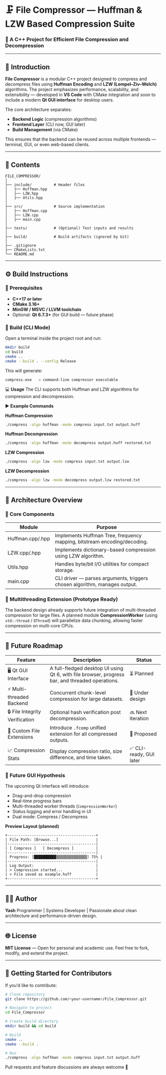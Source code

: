 # 🗜️ File Compressor — Huffman & LZW Based Compression Suite

### 🚀 A C++ Project for Efficient File Compression and Decompression

---

## 📖 Introduction

**File Compressor** is a modular C++ project designed to compress and decompress files using **Huffman Encoding** and **LZW (Lempel–Ziv–Welch)** algorithms.
The project emphasizes performance, scalability, and extensibility — developed in **VS Code** with CMake integration and soon to include a modern **Qt GUI interface** for desktop users.

The core architecture separates:

* **Backend Logic** (compression algorithms)
* **Frontend Layer** (CLI now, GUI later)
* **Build Management** (via CMake)

This ensures that the backend can be reused across multiple frontends — terminal, GUI, or even web-based clients.

---

## 📂 Contents

```
FILE_COMPRESSOR/
│
├── include/          # Header files
│   ├── Huffman.hpp
│   ├── LZW.hpp
│   ├── Utils.hpp
│
├── src/              # Source implementation
│   ├── Huffman.cpp
│   ├── LZW.cpp
│   ├── main.cpp
│
├── tests/            # (Optional) Test inputs and results
│
├── build/            # Build artifacts (ignored by Git)
│
├── .gitignore
├── CMakeLists.txt
└── README.md
```

---

## ⚙️ Build Instructions

### 🧩 Prerequisites

* **C++17 or later**
* **CMake 3.16+**
* **MinGW / MSVC / LLVM toolchain**
* Optional: **Qt 6.7.3+** (for GUI build — future phase)

### 🧱 Build (CLI Mode)

Open a terminal inside the project root and run:

```bash
mkdir build
cd build
cmake ..
cmake --build . --config Release
```

This will generate:

```
compress.exe   → command-line compressor executable
```

💻 **Usage**
The CLI supports both Huffman and LZW algorithms for compression and decompression.

▶️ **Example Commands**

**Huffman Compression**

```bash
./compress -algo huffman -mode compress input.txt output.huff
```

**Huffman Decompression**

```bash
./compress -algo huffman -mode decompress output.huff restored.txt
```

**LZW Compression**

```bash
./compress -algo lzw -mode compress input.txt output.lzw
```

**LZW Decompression**

```bash
./compress -algo lzw -mode decompress output.lzw restored.txt
```

---

## 🧠 Architecture Overview

### 🧩 Core Components

| Module           | Purpose                                                                   |
| ---------------- | ------------------------------------------------------------------------- |
| Huffman.cpp/.hpp | Implements Huffman Tree, frequency mapping, bitstream encoding/decoding.  |
| LZW.cpp/.hpp     | Implements dictionary-based compression using LZW algorithm.              |
| Utils.hpp        | Handles byte/bit I/O utilities for compact storage.                       |
| main.cpp         | CLI driver — parses arguments, triggers chosen algorithm, manages output. |

### 🧵 Multithreading Extension (Prototype Ready)

The backend design already supports future integration of multi-threaded compression for large files.
A planned module **CompressionWorker** (using `std::thread` / `QThread`) will parallelize data chunking, allowing faster compression on multi-core CPUs.

---

## 🎨 Future Roadmap

| Feature                        | Description                                                                                     | Status                 |
| ------------------------------ | ----------------------------------------------------------------------------------------------- | ---------------------- |
| 🖥️ Qt GUI Interface           | A full-fledged desktop UI using Qt 6, with file browser, progress bar, and threaded operations. | ⏳ Planned              |
| ⚡ Multi-threaded Backend       | Concurrent chunk-level compression for large datasets.                                          | 🧩 Under design        |
| 🔒 File Integrity Verification | Optional hash verification post decompression.                                                  | 🔜 Next iteration      |
| 🧰 Custom File Extensions      | Introduce `.fcomp` unified extension for all compressed outputs.                                | 🚧 Proposed            |
| 📈 Compression Stats           | Display compression ratio, size difference, and time taken.                                     | ✅ CLI-ready, GUI later |

### 🧭 Future GUI Hypothesis

The upcoming Qt interface will introduce:

* Drag-and-drop compression
* Real-time progress bars
* Multi-threaded worker threads (`CompressionWorker`)
* Status logging and error handling in UI
* Dual mode: Compress / Decompress

**Preview Layout (planned)**

```
+----------------------------------------+
| File Path: [Browse...]                 |
|----------------------------------------|
| [ Compress ]   [ Decompress ]          |
|----------------------------------------|
| Progress: [██████████▒▒▒▒▒▒▒▒▒▒▒▒▒▒] 75% |
|----------------------------------------|
| Log Output:                            |
| > Compression started...               |
| > File saved as example.huff           |
+----------------------------------------+
```

---

## 🧑‍💻 Author

**Yash**
Programmer | Systems Developer | Passionate about clean architecture and performance-driven design.

---

## 🌐 License

**MIT License** — Open for personal and academic use.
Feel free to fork, modify, and extend the project.

---

## 🤝 Getting Started for Contributors

If you’d like to contribute:

```bash
# Clone repository
git clone https://github.com/<your-username>/File_Compressor.git

# Navigate to project
cd File_Compressor

# Create build directory
mkdir build && cd build

# Build
cmake ..
cmake --build .

# Run
./compress -algo huffman -mode compress input.txt output.huff
```

Pull requests and feature discussions are always welcome 🚀
